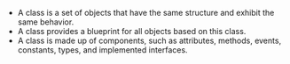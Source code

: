 


- A class is a set of objects that have the same structure and exhibit the same behavior.
- A class provides a blueprint for all objects based on this class.
- A class is made up of components, such as attributes, methods, events, constants, types, and implemented interfaces.

